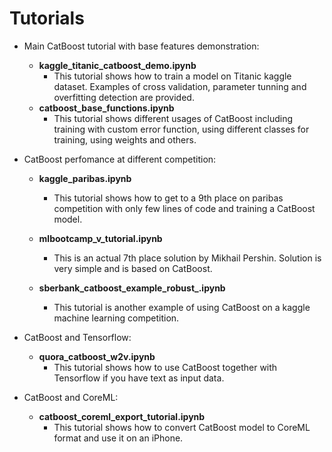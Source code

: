 # Tutorials

* Main CatBoost tutorial with base features demonstration:
    * __kaggle_titanic_catboost_demo.ipynb__ 
        * This tutorial shows how to train a model on Titanic kaggle dataset. Examples of cross validation, parameter tunning and overfitting detection are provided.
    * __catboost_base_functions.ipynb__
        * This tutorial shows different usages of CatBoost including training with custom error function, using different classes for training, using weights and others.

* CatBoost perfomance at different competition: 
    * __kaggle_paribas.ipynb__ 
        * This tutorial shows how to get to a 9th place on paribas competition with only few lines of code and training a CatBoost model. 

    * __mlbootcamp_v_tutorial.ipynb__
        * This is an actual 7th place solution by Mikhail Pershin. Solution is very simple and is based on CatBoost.

    * __sberbank\_catboost\_example\_robust\_.ipynb__ 
        * This tutorial is another example of using CatBoost on a kaggle machine learning competition. 

* CatBoost and Tensorflow:
    * __quora_catboost_w2v.ipynb__ 
        * This tutorial shows how to use CatBoost together with Tensorflow if you have text as input data.

* CatBoost and CoreML:
    * __catboost_coreml_export_tutorial.ipynb__ 
        * This tutorial shows how to convert CatBoost model to CoreML format and use it on an iPhone.
